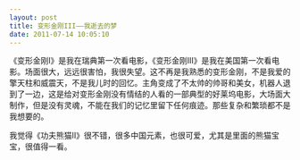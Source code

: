```yaml
---
layout: post
title: 变形金刚III——我逝去的梦
date: 2011-07-14 10:05:10
---
```




《变形金刚I》是我在瑞典第一次看电影，《变形金刚III》是我在美国第一次看电影。场面很大，远远很害怕，我很失望。这不再是我熟悉的变形金刚，不是我爱的擎天柱和威震天，不是我儿时的回忆。主角变成了不太帅的帅哥和美女，机器人退到了一边，这是给对变形金刚没有情结的人看的一部典型的好莱坞电影，大场面大制作，但是没有灵魂，不能在我们的记忆里留下任何痕迹。那些复杂和繁琐都不是我想要的。
 
我觉得《功夫熊猫II》很不错，很多中国元素，也很可爱，尤其是里面的熊猫宝宝，很值得一看。


